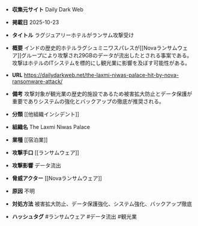 - **収集元サイト**
Daily Dark Web

- **掲載日**
2025-10-23

- **タイトル**
ラグジュアリーホテルがランサム攻撃受け

- **概要**
インドの歴史的ホテルラグシュミニワスパレスが[[Novaランサムウェア]]グループにより攻撃され29GBのデータが流出したとされる事案である。攻撃はホテルのITシステムを標的にし観光業に影響を及ぼす可能性がある。

- **URL**
https://dailydarkweb.net/the-laxmi-niwas-palace-hit-by-nova-ransomware-attack/

- **備考**
攻撃対象が観光業の歴史的施設であるため被害拡大防止とデータ保護が重要でありシステムの強化とバックアップの徹底が推奨される。

- **分類**
[[他組織インシデント]]

- **組織名**
The Laxmi Niwas Palace

- **業種**
[[宿泊業]]

- **攻撃手口**
[[ランサムウェア]]

- **攻撃影響**
データ流出

- **脅威アクター**
[[Novaランサムウェア]]

- **原因**
不明

- **対処方法**
被害拡大防止、データ保護強化、システム強化、バックアップ徹底

- **ハッシュタグ**
#ランサムウェア #データ流出 #観光業
